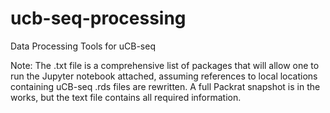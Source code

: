# ucb-seq-processing
Data Processing Tools for uCB-seq

Note: The .txt file is a comprehensive list of packages that will allow one to run the Jupyter notebook attached, assuming references to local locations containing uCB-seq .rds files are rewritten. A full Packrat snapshot is in the works, but the text file contains all required information.
